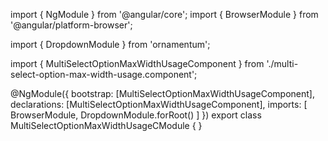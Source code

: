 import { NgModule } from '@angular/core';
import { BrowserModule } from '@angular/platform-browser';
  
import { DropdownModule } from 'ornamentum';
  
import { MultiSelectOptionMaxWidthUsageComponent } from './multi-select-option-max-width-usage.component';

@NgModule({
 bootstrap: [MultiSelectOptionMaxWidthUsageComponent],
 declarations: [MultiSelectOptionMaxWidthUsageComponent],
 imports: [
    BrowserModule,
    DropdownModule.forRoot()
  ]
})
export class MultiSelectOptionMaxWidthUsageCModule {
}
